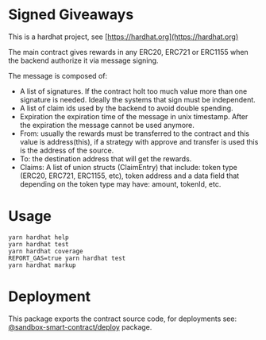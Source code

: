 # Signed Giveaways

This is a hardhat project, see [https://hardhat.org](https://hardhat.org)

The main contract gives rewards in any ERC20, ERC721 or ERC1155 when the backend authorize it via message signing.

The message is composed of:

- A list of signatures. If the contract holt too much value more than one signature is needed. Ideally the systems that
  sign must be independent.
- A list of claim ids used by the backend to avoid double spending.
- Expiration the expiration time of the message in unix timestamp. After the expiration the message cannot be used
  anymore.
- From: usually the rewards must be transferred to the contract and this value is address(this), if a strategy with
  approve and transfer is used this is the address of the source.
- To: the destination address that will get the rewards.
- Claims: A list of union structs (ClaimEntry) that include: token type (ERC20, ERC721, ERC1155, etc), token address and
  a data field that depending on the token type may have: amount, tokenId, etc.

# Usage

```shell
yarn hardhat help
yarn hardhat test
yarn hardhat coverage
REPORT_GAS=true yarn hardhat test
yarn hardhat markup
```

# Deployment

This package exports the contract source code, for deployments see: [@sandbox-smart-contract/deploy](../deploy) package.

